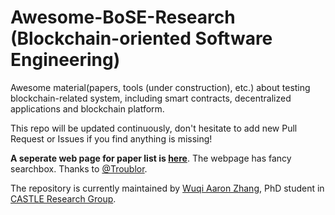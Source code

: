 # Awesome-BoSE-Research (Blockchain-oriented Software Engineering)

Awesome material(papers, tools (under construction), etc.) about testing blockchain-related system, including smart contracts, decentralized applications and blockchain platform.

This repo will be updated continuously, don't hesitate to add new Pull Request or Issues if you find anything is missing! 

**A seperate web page for paper list is [here](https://castlelab.github.io/awesome-bose-research/)**. The webpage has fancy searchbox. Thanks to [@Troublor](https://github.com/Troublor).

The repository is currently maintained by [Wuqi Aaron Zhang](https://troublor.xyz), PhD student in [CASTLE Research Group](http://sccpu2.cse.ust.hk/).
